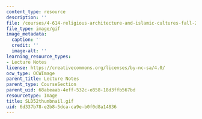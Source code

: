 ```yaml
---
content_type: resource
description: ''
file: /courses/4-614-religious-architecture-and-islamic-cultures-fall-2002/6d337b78e2b85dcaca9eb0f0d8a14836_SLD52thumbnail.gif
file_type: image/gif
image_metadata:
  caption: ''
  credit: ''
  image-alt: ''
learning_resource_types:
- Lecture Notes
license: https://creativecommons.org/licenses/by-nc-sa/4.0/
ocw_type: OCWImage
parent_title: Lecture Notes
parent_type: CourseSection
parent_uid: 68abeaab-4eff-532c-e858-18d3ffb567bd
resourcetype: Image
title: SLD52thumbnail.gif
uid: 6d337b78-e2b8-5dca-ca9e-b0f0d8a14836
---
```

